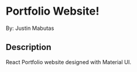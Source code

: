 # Portfolio Website!

By: Justin Mabutas

## Description

React Portfolio website designed with Material UI.
